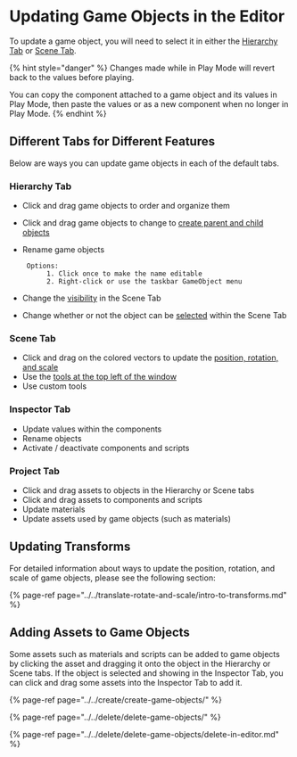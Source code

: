 # Updating Game Objects in the Editor

To update a game object, you will need to select it in either the [Hierarchy Tab](../../the-unity-interface/the-tabs/hierarchy-tab.md) or [Scene Tab](../../the-unity-interface/the-tabs/scene-tab.md).

{% hint style="danger" %}
Changes made while in Play Mode will revert back to the values before playing.

You can copy the component attached to a game object and its values in Play Mode, then paste the values or as a new component when no longer in Play Mode.
{% endhint %}

## Different Tabs for Different Features

Below are ways you can update game objects in each of the default tabs.

### **Hierarchy Tab**

* Click and drag game objects to order and organize them
* Click and drag game objects to change to [create parent and child objects](../../create/create-game-objects/parenting.md)
* Rename game objects

       Options:  
            1. Click once to make the name editable  
            2. Right-click or use the taskbar GameObject menu

* Change the [visibility](../../the-unity-interface/the-tabs/hierarchy-tab.md#hiding-objects) in the Scene Tab
* Change whether or not the object can be [selected](../../the-unity-interface/the-tabs/hierarchy-tab.md#finding-and-selecting) within the Scene Tab

### Scene Tab

* Click and drag on the colored vectors to update the [position, rotation, and scale](../../translate-rotate-and-scale/intro-to-transforms.md)
* Use the [tools at the top left of the window](../../the-unity-interface/the-tabs/scene-tab.md#more-tools-outside-of-the-tab)
* Use custom tools

### Inspector Tab

* Update values within the components
* Rename objects
* Activate / deactivate components and scripts

### Project Tab

* Click and drag assets to objects in the Hierarchy or Scene tabs
* Click and drag assets to components and scripts
* Update materials
* Update assets used by game objects \(such as materials\)

## Updating Transforms

For detailed information about ways to update the position, rotation, and scale of game objects, please see the following section:

{% page-ref page="../../translate-rotate-and-scale/intro-to-transforms.md" %}

## Adding Assets to Game Objects

Some assets such as materials and scripts can be added to game objects by clicking the asset and dragging it onto the object in the Hierarchy or Scene tabs. If the object is selected and showing in the Inspector Tab, you can click and drag some assets into the Inspector Tab to add it.

{% page-ref page="../../create/create-game-objects/" %}

{% page-ref page="../../delete/delete-game-objects/" %}

{% page-ref page="../../delete/delete-game-objects/delete-in-editor.md" %}



